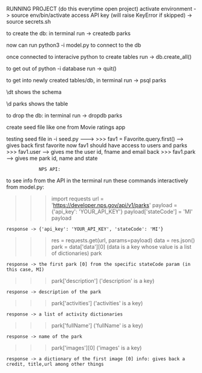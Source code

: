 RUNNING PROJECT (do this everytime open project)
activate environment -> source env/bin/activate
access API key (will raise KeyError if skipped) -> source secrets.sh

to create the db: in terminal run -> createdb parks

now can run python3 -i model.py to connect to the db

once connected to interacive python to create tables run -> db.create_all()

to get out of python -i database run -> quit()

to get into newly created tables/db, in terminal run -> psql parks

\dt shows the schema

\d parks shows the table

to drop the db: in terminal run -> dropdb parks

create seed file like one from Movie ratings app

testing seed file in -i seed.py ---> >>> fav1 = Favorite.query.first() --> gives back first favorite
now fav1 should have access to users and parks >>> fav1.user --> gives me the user id, fname and email back >>> fav1.park --> gives me park id, name and state

                NPS API:

to see info from the API in the terminal run these commands interactively from model.py:

> > > import requests
> > > url = 'https://developer.nps.gov/api/v1/parks'
> > > payload = {'api_key': 'YOUR_API_KEY'}
> > > payload['stateCode'] = 'MI'
> > > payload

    response -> {'api_key': 'YOUR_API_KEY', 'stateCode': 'MI'}

> > > res = requests.get(url, params=payload)
> > > data = res.json()
> > > park = data['data'][0] (data is a key whose value is a list of dictionaries)
> > > park

    response -> the first park [0] from the specific stateCode param (in this case, MI)

> > > park['description'] ('description' is a key)

    response -> description of the park

> > > park['activities'] ('activities' is a key)

    response -> a list of activity dictionaries

> > > park['fullName'] ('fullName' is a key)

    response -> name of the park

> > > park['images'][0] ('images' is a key)

    response -> a dictionary of the first image [0] info: gives back a credit, title,url among other things
